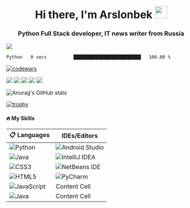 <h1 align="center">Hi there, I'm Arslonbek
<img src="https://github.com/blackcater/blackcater/raw/main/images/Hi.gif" height="32"/></h1>
<h3 align="center">Python Full Stack developer, IT news writer from Russia</h3>

![](https://komarev.com/ghpvc/?username=CyberB0x)

 <!--START_SECTION:waka-->

```txt
Python   0 secs          █████████████████████████   100.00 %
```

<!--END_SECTION:waka-->

[![codewars](https://www.codewars.com/users/CyberB0x/badges/large)](https://www.codewars.com/users/username)  

![](https://github-profile-summary-cards.vercel.app/api/cards/profile-details?username=CyberB0x&theme=github_dark)
![](https://github-profile-summary-cards.vercel.app/api/cards/most-commit-language?username=CyberB0x&theme=github_dark)
![](https://github-profile-summary-cards.vercel.app/api/cards/repos-per-language?username=CyberB0x&theme=github_dark)
![](https://github-profile-summary-cards.vercel.app/api/cards/stats?username=CyberB0x&theme=github_dark)
![](https://github-profile-summary-cards.vercel.app/api/cards/productive-time?username=CyberB0x&theme=github_dark)



![Anurag's GitHub stats](https://github-readme-stats.vercel.app/api?username=CyberB0x&show_icons=true&theme=dark)

[![trophy](https://github-profile-trophy.vercel.app/?username=CyberB0x&theme=onedark)](https://github.com/CyberB0x/github-profile-trophy)

<h4>🔥 My Skills</h4>

| 📋 Languages  | IDEs/Editors |
| ------------- | ------------- |
| ![Python](https://img.shields.io/badge/python-3670A0?style=for-the-badge&logo=python&logoColor=ffdd54)                        | ![Android Studio](https://img.shields.io/badge/android%20studio-346ac1?style=for-the-badge&logo=android%20studio&logoColor=white)  |
| ![Java](https://img.shields.io/badge/java-%23ED8B00.svg?style=for-the-badge&logo=openjdk&logoColor=white)                     | ![IntelliJ IDEA](https://img.shields.io/badge/IntelliJIDEA-000000.svg?style=for-the-badge&logo=intellij-idea&logoColor=white)  |
| ![CSS3](https://img.shields.io/badge/css3-%231572B6.svg?style=for-the-badge&logo=css3&logoColor=white)                        | ![NetBeans IDE](https://img.shields.io/badge/NetBeansIDE-1B6AC6.svg?style=for-the-badge&logo=apache-netbeans-ide&logoColor=white)  |
| ![HTML5](https://img.shields.io/badge/html5-%23E34F26.svg?style=for-the-badge&logo=html5&logoColor=white)                     | ![PyCharm](https://img.shields.io/badge/pycharm-143?style=for-the-badge&logo=pycharm&logoColor=black&color=black&labelColor=green)  |
| ![JavaScript](https://img.shields.io/badge/javascript-%23323330.svg?style=for-the-badge&logo=javascript&logoColor=%23F7DF1E)  | Content Cell  |
| ![Java](https://img.shields.io/badge/java-%23ED8B00.svg?style=for-the-badge&logo=openjdk&logoColor=white)                     | Content Cell  |











<!--
**CyberB0x/CyberB0x** is a ✨ _special_ ✨ repository because its `README.md` (this file) appears on your GitHub profile.

Here are some ideas to get you started:

- 🔭 I’m currently working on ...
- 🌱 I’m currently learning ...
- 👯 I’m looking to collaborate on ...
- 🤔 I’m looking for help with ...
- 💬 Ask me about ...
- 📫 How to reach me: ...
- 😄 Pronouns: ...
- ⚡ Fun fact: ...
-->
